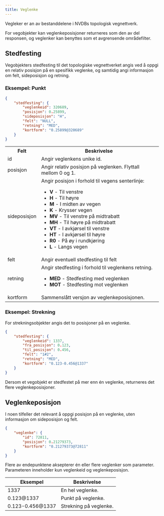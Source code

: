 ```yaml
---
title: Veglenke
---
```


Vegleker er an av bestanddelene i NVDBs topologisk vegnettverk.

For vegobjekter kan veglenkeposisjoner returneres som den av del responsen, og veglenker kan benyttes som et avgrensende områdefilter.

## Stedfesting

Vegobjekters stedfesting til det topologiske vegnettverket angis ved å oppgi en relativ posisjon på en spesifikk veglenke, og samtidig angi informasjon om felt, sideposisjon og retning.

### Eksempel: Punkt

```json
{
    "stedfesting": {
        "veglenkeid": 320689,
        "posisjon": 0.25899,
        "sideposisjon": "H",
        "felt": "NULL",
        "retning": "MED",
        "kortform": "0.25899@320689"
    }
}
```


<table>
    <tr><th>Felt</th><th>Beskrivelse</th></tr>
    <tr> <td>id </td> <td>Angir veglenkens unike id. </td></tr>
    <tr> <td>posisjon </td> <td>Angir relativ posisjon på veglenken. Flyttall mellom 0 og 1. </td></tr>
    <tr>
        <td>sideposisjon </td>
        <td>Angir posisjon i forhold til vegens senterlinje:
            <ul>
                <li><b>V</b> - Til venstre</li>
                <li><b>H</b> - Til høyre</li>
                <li><b>M</b> - I midten av vegen</li>
                <li><b>K</b> - Krysser vegen</li>
                <li><b>MV</b> - Til venstre på midtrabatt</li>
                <li><b>MH</b> - Til høyre på midtrabatt</li>
                <li><b>VT</b> - I avkjørsel til venstre</li>
                <li><b>HT</b> - I avkjørsel til høyre</li>
                <li><b>R0</b> - På øy i rundkjøring</li>
                <li><b>L</b> - Langs vegen</li>
            </ul></td>
    </tr>
    <tr> <td>felt </td> <td>Angir eventuell stedfesting til felt </td></tr>
    <tr>
        <td>retning </td>
        <td>Angir stedfesting i forhold til veglenkens retning.
            <ul>
                <li><b>MED</b> - Stedfesting med veglenken</li>
                <li><b>MOT</b> - Stedfesting mot veglenken</li>
            </ul>
        </td>
    </tr>
    <tr><td> kortform </td> <td>Sammenslått versjon av veglenkeposisjonen. </td></tr>
</table>


### Eksempel: Strekning

For strekningsobjekter angis det to posisjoner på en veglenke.

```json
{
    "stedfesting": {
        "veglenkeid": 1337,
        "fra_posisjon": 0.123,
        "til_posisjon": 0.456,
        "felt": "1#2",
        "retning": "MED",
        "kortform": "0.123-0.456@1337"
    }
}
```

Dersom et vegobjekt er stedfestet på mer enn én veglenke, returneres det flere veglenkeposisjoner.

## Veglenkeposisjon

I noen tilfeller det relevant å oppgi posisjon på en veglenke, uten informasjon om sideposisjon og felt.

```json
{
    "veglenke": {
        "id": 72811,
        "posisjon": 0.21279373,
        "kortform": "0.21279373@72811"
    }
}
```

Flere av endepunktene aksepterer én eller flere veglenker som parameter. Parameteren inneholder kun veglenkeid og veglenkeposisjon.

<table>
<thead>
<tr>
<th>Eksempel</th>
<th>Beskrivelse</th>
</tr>
</thead>
<tbody>
<tr>
<td>1337</td>
<td>En hel veglenke.</td>
</tr>
<tr>
<td>0.123@1337</td>
<td>Punkt på veglenke.</td>
</tr>
<tr>
<td>0.123-0.456@1337</td>
<td>Strekning på veglenke.</td>
</tr>
</tbody>
</table>
